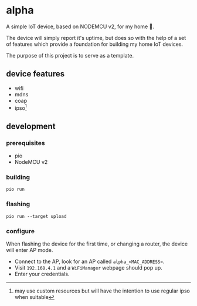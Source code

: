 # alpha

A simple IoT device, based on NODEMCU v2, for my home 🏡.

The device will simply report it's uptime, but does so with the help of a set of features which provide a foundation for building my home IoT devices.

The purpose of this project is to serve as a template.

## device features

- wifi
- mdns
- coap
- ipso[^1]

## development

### prerequisites

- pio
- NodeMCU v2

### building

```
pio run
```

### flashing

```
pio run --target upload
```

### configure

When flashing the device for the first time, or changing a router, the device will enter AP mode.

- Connect to the AP, look for an AP called `alpha_<MAC_ADDRESS>`.
- Visit `192.168.4.1` and a `WiFiManager` webpage should pop up.
- Enter your credentials.


[^1]: may use custom resources but will have the intention to use regular ipso when suitable

